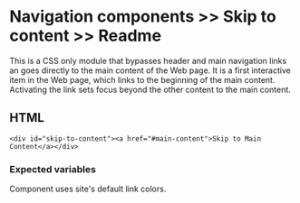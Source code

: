 # Navigation components >> Skip to content >> Readme

This is a CSS only module that bypasses header and main navigation links an goes directly to the main content of the Web page. It is a first interactive item in the Web page, which links to the beginning of the main content. Activating the link sets focus beyond the other content to the main content.

## HTML

```
<div id="skip-to-content"><a href="#main-content">Skip to Main Content</a></div>
```

### Expected variables

Component uses site's default link colors.




